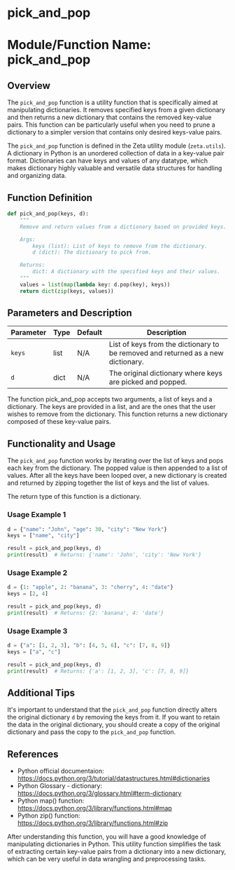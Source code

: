 # pick_and_pop

# Module/Function Name: pick_and_pop

## Overview 

The `pick_and_pop` function is a utility function that is specifically aimed at manipulating dictionaries. It removes specified keys from a given dictionary and then returns a new dictionary that contains the removed key-value pairs. This function can be particularly useful when you need to prune a dictionary to a simpler version that contains only desired keys-value pairs.

The `pick_and_pop` function is defined in the Zeta utility module (`zeta.utils`). A dictionary in Python is an unordered collection of data in a key-value pair format. Dictionaries can have keys and values of any datatype, which makes dictionary highly valuable and versatile data structures for handling and organizing data.

## Function Definition 

```python
def pick_and_pop(keys, d):
    """
    Remove and return values from a dictionary based on provided keys.

    Args:
        keys (list): List of keys to remove from the dictionary.
        d (dict): The dictionary to pick from.

    Returns:
        dict: A dictionary with the specified keys and their values.
    """
    values = list(map(lambda key: d.pop(key), keys))
    return dict(zip(keys, values))
```

## Parameters and Description 

| Parameter | Type | Default |  Description |
| --- | --- | --- | --- |
| `keys` | list | N/A | List of keys from the dictionary to be removed and returned as a new dictionary. |
| `d` | dict | N/A | The original dictionary where keys are picked and popped. |

The function pick_and_pop accepts two arguments, a list of keys and a dictionary. The keys are provided in a list, and are the ones that the user wishes to remove from the dictionary. This function returns a new dictionary composed of these key-value pairs.

## Functionality and Usage 

The `pick_and_pop` function works by iterating over the list of keys and pops each key from the dictionary. The popped value is then appended to a list of values. After all the keys have been looped over, a new dictionary is created and returned by zipping together the list of keys and the list of values.

The return type of this function is a dictionary.

### Usage Example 1
```python
d = {"name": "John", "age": 30, "city": "New York"}
keys = ["name", "city"]

result = pick_and_pop(keys, d)
print(result)  # Returns: {'name': 'John', 'city': 'New York'}
```

### Usage Example 2
```python
d = {1: "apple", 2: "banana", 3: "cherry", 4: "date"}
keys = [2, 4]

result = pick_and_pop(keys, d)
print(result)  # Returns: {2: 'banana', 4: 'date'}
```

### Usage Example 3
```python
d = {"a": [1, 2, 3], "b": [4, 5, 6], "c": [7, 8, 9]}
keys = ["a", "c"]

result = pick_and_pop(keys, d)
print(result)  # Returns: {'a': [1, 2, 3], 'c': [7, 8, 9]}
```

## Additional Tips 

It's important to understand that the `pick_and_pop` function directly alters the original dictionary `d` by removing the keys from it. If you want to retain the data in the original dictionary, you should create a copy of the original dictionary and pass the copy to the `pick_and_pop` function.

## References 

- Python official documentaion: https://docs.python.org/3/tutorial/datastructures.html#dictionaries
- Python Glossary - dictionary: https://docs.python.org/3/glossary.html#term-dictionary
- Python map() function: https://docs.python.org/3/library/functions.html#map
- Python zip() function: https://docs.python.org/3/library/functions.html#zip

After understanding this function, you will have a good knowledge of manipulating dictionaries in Python. This utility function simplifies the task of extracting certain key-value pairs from a dictionary into a new dictionary, which can be very useful in data wrangling and preprocessing tasks.
